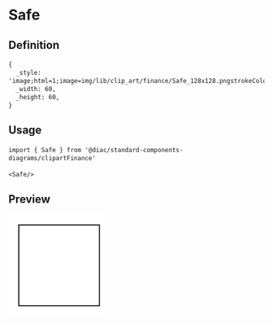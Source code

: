 # Safe

## Definition

```
{
  _style: 'image;html=1;image=img/lib/clip_art/finance/Safe_128x128.pngstrokeColor=none;',
  _width: 60,
  _height: 60,
}
```

## Usage

```
import { Safe } from '@diac/standard-components-diagrams/clipartFinance'

<Safe/>
```

## Preview

<img src="./safe.png" width="200"/>
